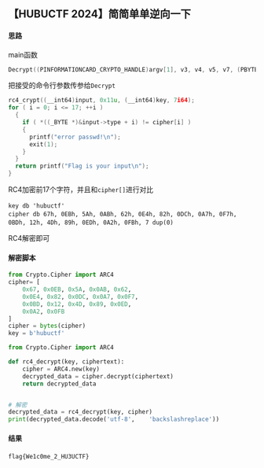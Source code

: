 ## 【HUBUCTF 2024】简简单单逆向一下

#### 思路

main函数

```C++
Decrypt((PINFORMATIONCARD_CRYPTO_HANDLE)argv[1], v3, v4, v5, v7, (PBYTE *)argv[1]);
```

把接受的命令行参数传参给`Decrypt`​

```C++
rc4_crypt((__int64)input, 0x11u, (__int64)key, 7i64);
for ( i = 0; i <= 17; ++i )
  {
    if ( *((_BYTE *)&input->type + i) != cipher[i] )
    {
      printf("error passwd!\n");
      exit(1);
    }
  }
  return printf("Flag is your input\n");
}
```

RC4加密前17个字符，并且和`cipher[]`​进行对比

​`key db 'hubuctf'`  
​`cipher db 67h, 0EBh, 5Ah, 0ABh, 62h, 0E4h, 82h, 0DCh, 0A7h, 0F7h, 0BDh, 12h, 4Dh, 89h, 0EDh, 0A2h, 0FBh, 7 dup(0)`​

RC4解密即可

#### 解密脚本

```python
from Crypto.Cipher import ARC4
cipher= [
    0x67, 0x0EB, 0x5A, 0x0AB, 0x62, 
    0x0E4, 0x82, 0x0DC, 0x0A7, 0x0F7, 
    0x0BD, 0x12, 0x4D, 0x89, 0x0ED, 
    0x0A2, 0x0FB
] 
cipher = bytes(cipher)
key = b'hubuctf'

from Crypto.Cipher import ARC4

def rc4_decrypt(key, ciphertext):
    cipher = ARC4.new(key)
    decrypted_data = cipher.decrypt(ciphertext)
    return decrypted_data


# 解密
decrypted_data = rc4_decrypt(key, cipher)
print(decrypted_data.decode('utf-8',    'backslashreplace'))


```

#### 结果

​`flag{We1c0me_2_HU3UCTF}`​
